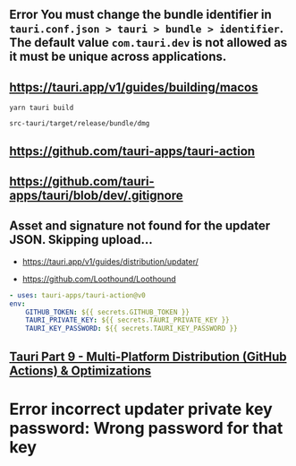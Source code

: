 ## Error You must change the bundle identifier in `tauri.conf.json > tauri > bundle > identifier`. The default value `com.tauri.dev` is not allowed as it must be unique across applications.

## https://tauri.app/v1/guides/building/macos

```shell
yarn tauri build
```

`src-tauri/target/release/bundle/dmg`

## https://github.com/tauri-apps/tauri-action

## https://github.com/tauri-apps/tauri/blob/dev/.gitignore

## Asset and signature not found for the updater JSON. Skipping upload...

- https://tauri.app/v1/guides/distribution/updater/

- https://github.com/Loothound/Loothound

```yml
- uses: tauri-apps/tauri-action@v0
env:
    GITHUB_TOKEN: ${{ secrets.GITHUB_TOKEN }}
    TAURI_PRIVATE_KEY: ${{ secrets.TAURI_PRIVATE_KEY }}
    TAURI_KEY_PASSWORD: ${{ secrets.TAURI_KEY_PASSWORD }}
```

## [Tauri Part 9 - Multi-Platform Distribution (GitHub Actions) & Optimizations](https://www.youtube.com/watch?v=rHK2keBNSHo&ab_channel=elibro)

# Error incorrect updater private key password: Wrong password for that key
